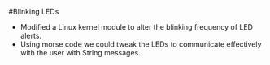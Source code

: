 #Blinking LEDs
* Modified a Linux kernel module to alter the blinking frequency of LED alerts.
* Using morse code we could tweak the LEDs to communicate effectively with the user with String messages.
